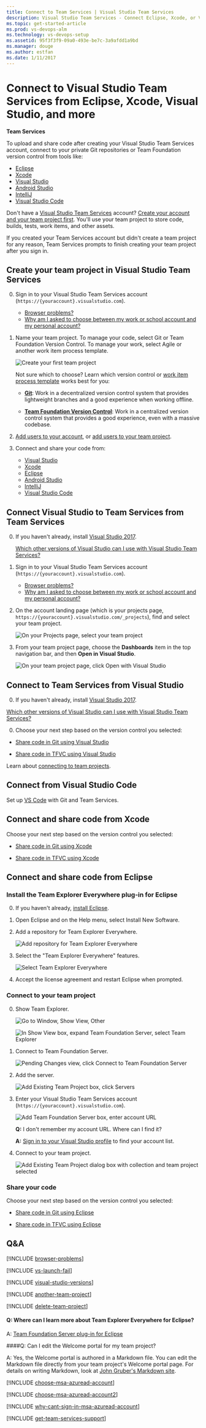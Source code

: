 ```yaml
---
title: Connect to Team Services | Visual Studio Team Services
description: Visual Studio Team Services - Connect Eclipse, Xcode, or Visual Studio to Visual Studio Team Services (VSTS, Visual Studio Online, VSO)
ms.topic: get-started-article
ms.prod: vs-devops-alm
ms.technology: vs-devops-setup
ms.assetid: 95f3f3f9-09a0-493e-be7c-3a9afdd1a9bd
ms.manager: douge
ms.author: estfan
ms.date: 1/11/2017
---
```


# Connect to Visual Studio Team Services from Eclipse, Xcode, Visual Studio, and more

**Team Services**

To upload and share code after creating your Visual Studio Team Services account, 
connect to your private Git repositories or Team Foundation version control from tools like:

*	[Eclipse](#eclipse)
*	[Xcode](#xcode)
*	[Visual Studio](#vs)
*	[Android Studio](http://java.visualstudio.com/Docs/tools/androidstudio)
*	[IntelliJ](http://java.visualstudio.com/Docs/tools/intelliJ)
*	[Visual Studio Code](https://code.visualstudio.com/docs/editor/versioncontrol)

Don't have a [Visual Studio Team Services](https://www.visualstudio.com/products/visual-studio-team-services-vs) 
account? [Create your account and your team project first](create-account-with-work-school.md). 
You'll use your team project to store code, 
builds, tests, work items, and other assets. 

If you created your Team Services account 
but didn't create a team project for any reason, 
Team Services prompts to finish creating your 
team project after you sign in.

<a name="createteamproject"></a>
##	Create your team project in Visual Studio Team Services

0. Sign in to your Visual Studio Team Services account 
(```https://{youraccount}.visualstudio.com```). 

	*	[Browser problems?](#browser-problems)
	*	[Why am I asked to choose between my work or school account and my personal account?](#ChooseOrgAcctMSAcct)

0. Name your team project. 
To manage your code, select Git or Team Foundation Version Control. 
To manage your work, select Agile or another work item process template. 

	![Create your first team project](../_shared/_img/create-team-project-updated.png)

	Not sure which to choose? Learn which version control 
	or [work item process template](../work/guidance/choose-process.md) 
	works best for you:

	*	[**Git**](../git/overview.md): 
	Work in a decentralized version 
	control system that provides lightweight 
	branches and a good experience when working offline.

	*	[**Team Foundation Version Control**](../tfvc/overview.md): 
	Work in a centralized version control system that 
	provides a good experience, even with a massive codebase.

0.	[Add users to your account](add-account-users-assign-access-levels.md), 
or [add users to your team project](add-team-members-vs.md). 

0. Connect and share your code from:

	* [Visual Studio](#vs)
	* [Xcode](#xcode)
	* [Eclipse](#eclipse)
	* [Android Studio](http://java.visualstudio.com/Docs/tools/androidstudio)
	* [IntelliJ](http://java.visualstudio.com/Docs/tools/intelliJ)
	* [Visual Studio Code](https://code.visualstudio.com/docs/editor/versioncontrol)


## Connect Visual Studio to Team Services from Team Services

0.	If you haven't already, install 
[Visual Studio 2017](https://go.microsoft.com/fwlink/?LinkId=309297&clcid=0x409&slcid=0x409).

	[Which other versions of Visual Studio can I use with Visual Studio Team Services?](#vs-versions)

0.  Sign in to your Visual Studio Team Services account 
(```https://{youraccount}.visualstudio.com```). 

	*	[Browser problems?](#browser-problems) 
	*	[Why am I asked to choose between my work or school account and my personal account?](#ChooseOrgAcctMSAcct)

0.	On the account landing page (which is your projects page, ```https://{youraccount}.visualstudio.com/_projects```), 
find and select your team project.

	![On your Projects page, select your team project](_img/add-team-members/select-team-project-updated-ui.png)

0.  From your team project page, choose the **Dashboards** item in the top navigation bar, and then **Open in Visual Studio**.

	![On your team project page, click Open with Visual Studio](_img/connect-to-visual-studio-team-services/open-visual-studio.png)


<a name="vs"></a>
## Connect to Team Services from Visual Studio

0. If you haven't already, install [Visual Studio 2017](https://go.microsoft.com/fwlink/?LinkId=309297&clcid=0x409&slcid=0x409).

 [Which other versions of Visual Studio can I use with Visual Studio Team Services?](#vs-versions)

0. Choose your next step based on the version control you selected:

 * [Share code in Git using Visual Studio](../git/share-your-code-in-git-vs.md)

 * [Share code in TFVC using Visual Studio](../tfvc/share-your-code-in-tfvc-vs.md#workspace)

Learn about [connecting to team projects](../connect/connect-team-projects.md#visual-studio).


## Connect from Visual Studio Code

Set up [VS Code](https://code.visualstudio.com/docs/editor/versioncontrol) with Git and Team Services.



<a name="xcode"></a>
## Connect and share code from Xcode

Choose your next step based on the version control you selected:

 * [Share code in Git using Xcode](../git/share-your-code-in-git-xcode.md)

 * [Share code in TFVC using Xcode](../tfvc/share-your-code-in-tfvc-xcode.md)

<a name="eclipse"></a>
## Connect and share code from Eclipse

<a name="TEEInstall"></a>
### Install the Team Explorer Everywhere plug-in for Eclipse

0.	If you haven't already, [install Eclipse](http://go.microsoft.com/fwlink/?LinkID=247298).

0.	Open Eclipse and on the Help menu, select Install New Software. 

0.	Add a repository for Team Explorer Everywhere.

	![Add repository for Team Explorer Everywhere](_img/connect-to-visual-studio-online-eclipse/add-site.png)

0.	Select the "Team Explorer Everywhere" features.

	![Select Team Explorer Everywhere](_img/connect-to-visual-studio-online-eclipse/select-tee-for-install.png)

5.	Accept the license agreement and restart Eclipse when prompted.

<a name="TEEConnect"></a>
### Connect to your team project

0. Show Team Explorer.

	![Go to Window, Show View, Other](_img/connect-to-visual-studio-online-eclipse/show-view.png)

	![In Show View box, expand Team Foundation Server, select Team Explorer](_img/connect-to-visual-studio-online-eclipse/team-explorer-view.png)

0. Connect to Team Foundation Server.

	![Pending Changes view, click Connect to Team Foundation Server](_img/connect-to-visual-studio-online-eclipse/connect-to-tfs.jpg)

0. Add the server. 

	![Add Existing Team Project box, click Servers](_img/connect-to-visual-studio-online-eclipse/add-servers.png)

0.	Enter your Visual Studio Team Services account (```https://{youraccount}.visualstudio.com```).

	![Add Team Foundation Server box, enter account URL](_img/connect-to-visual-studio-online-eclipse/add-server.png)
 
	**Q:**	I don't remember my account URL. Where can I find it? 
 
	**A:**	[Sign in to your Visual Studio profile](https://go.microsoft.com/fwlink/?LinkID=309329) 
	to find your account list.

0. Connect to your team project.

	![Add Existing Team Project dialog box with collection and team project selected](../_shared/_img/add-existing-team-project.png)

### Share your code

Choose your next step based on the version control you selected:

 * [Share code in Git using Eclipse](../git/share-your-code-in-git-eclipse.md)

 * [Share code in TFVC using Eclipse](../tfvc/share-your-code-in-tfvc-eclipse.md)

## Q&A

<!-- BEGINSECTION class="md-qanda" -->

<a name="browser-problems"></a>

[!INCLUDE [browser-problems](../_shared/qa-browser-problems.md)]

[!INCLUDE [vs-launch-fail](../_shared/qa-vs-launch-fail.md)]

<a name="vs-versions"></a>

[!INCLUDE [visual-studio-versions](../_shared/qa-visual-studio-versions.md)]

<a name="another-team-project"></a>

[!INCLUDE [another-team-project](../_shared/qa-another-team-project.md)]

[!INCLUDE [delete-team-project](../_shared/qa-delete-team-project.md)]

#### Q: Where can I learn more about Team Explorer Everywhere for Eclipse?

A: [Team Foundation Server plug-in for Eclipse](http://msdn.microsoft.com/library/gg413285.aspx)

<a name="EditWelcomePortal"></a>
####Q:	Can I edit the Welcome portal for my team project?

A:	Yes, the Welcome portal is authored in a Markdown file. 
You can edit the Markdown file directly from your team 
project's Welcome portal page. For details on writing 
Markdown, look at 
[John Gruber's Markdown site](http://daringfireball.net/projects/markdown/).

<a name="ChooseOrgAcctMSAcct"></a>

[!INCLUDE [choose-msa-azuread-account](../_shared/qa-choose-msa-azuread-account.md)]

[!INCLUDE [choose-msa-azuread-account2](../_shared/qa-choose-msa-azuread-account2.md)]

[!INCLUDE [why-cant-sign-in-msa-azuread-account](../_shared/qa-why-cant-sign-in-msa-azuread-account.md)]

<a name="get-support"></a>

[!INCLUDE [get-team-services-support](../_shared/qa-get-vsts-support.md)]

<!-- ENDSECTION --> 


 

